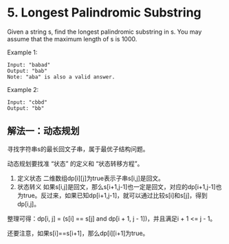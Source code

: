 # 5. Longest Palindromic Substring

Given a string s, find the longest palindromic substring in s. You may assume that the maximum length of s is 1000.

Example 1:
```
Input: "babad"
Output: "bab"
Note: "aba" is also a valid answer.
```
Example 2:
```
Input: "cbbd"
Output: "bb"
```
## 解法一：动态规划

寻找字符串s的最长回文子串，属于最优子结构问题。

动态规划要找准 “状态” 的定义和 “状态转移方程”。

1. 定义状态
   二维数组dp[i][j]为true表示子串s[i,j]是回文。
2. 状态转义
   如果s[i,j]是回文，那么s[i+1,j-1]也一定是回文，对应的dp[i+1,j-1]也为true。反过来，如果已知dp[i+1,j-1]，就可以通过比较s[i]和s[j]，得到dp[i,j]。

整理可得：dp[i, j] = (s[i] == s[j] and dp[i + 1, j - 1])，并且满足i + 1 <= j - 1。

还要注意，如果s[i]==s[i+1]，那么dp[i][i+1]为true。